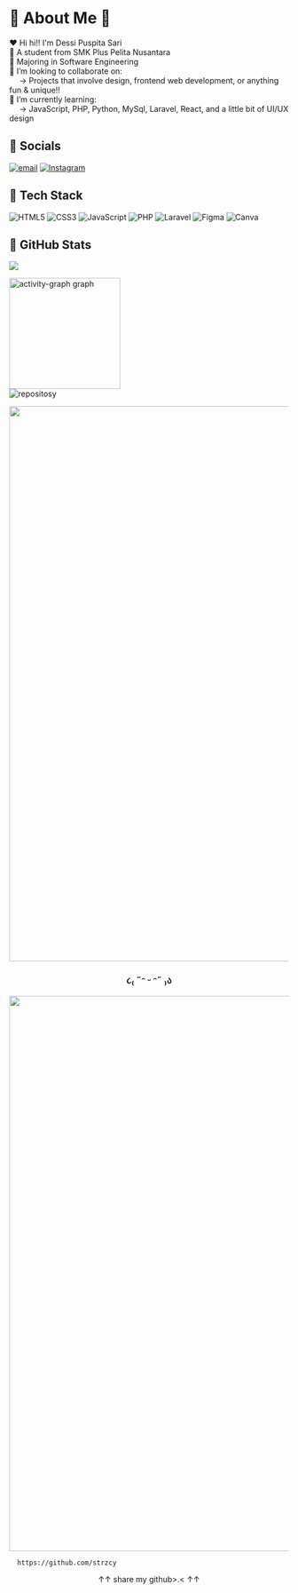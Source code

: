 <div>
  
  # 🌷 About Me 🌷
  ❤️ Hi hi!! I'm Dessi Puspita Sari <br>
  📍 A student from SMK Plus Pelita Nusantara <br>
  🎀 Majoring in Software Engineering <br>
  🚨 I’m looking to collaborate on:<br>
  &ensp;&ensp; → Projects that involve design, frontend web development, or anything fun & unique!! <br>
  🧧 I’m currently learning: <br>
  &ensp;&ensp; → JavaScript, PHP, Python, MySql, Laravel, React, and a little bit of UI/UX design


  ## 🌸 Socials
  [![email](https://img.shields.io/badge/Email-%23E4405F?logo=gmail&logoColor=white)](mailto:dessipuspita46832@gmail.com)
  [![Instagram](https://img.shields.io/badge/Instagram-%23E4405F.svg?logo=Instagram&logoColor=white)](https://instagram.com/dddessi.sj)



  ## 🩷 Tech Stack
  ![HTML5](https://img.shields.io/badge/html5-%23E4405F.svg?style=flat&logo=html5&logoColor=white) 
  ![CSS3](https://img.shields.io/badge/css3-%23E4405F?style=flat&logo=css&logoColor=white)
  ![JavaScript](https://img.shields.io/badge/javascript-%23E4405F.svg?style=flat&logo=javascript&logoColor=white)
  ![PHP](https://img.shields.io/badge/php-%23E4405F.svg?style=flat&logo=php&logoColor=white) 
  ![Laravel](https://img.shields.io/badge/laravel-%23E4405F.svg?style=flat&logo=laravel&logoColor=white) 
  ![Figma](https://img.shields.io/badge/figma-%23E4405F.svg?style=flat&logo=figma&logoColor=white) 
  ![Canva](https://img.shields.io/badge/canva-%23E4405F.svg?style=flat&logo=canva&logoColor=white)


  ## 🌺 GitHub Stats
  ![](https://github-readme-stats.vercel.app/api/top-langs/?username=strzcy&layout=compact&hide_border=false&theme=default&bg_color=00000000&title_color=d63384&text_color=d63384) <br>

<div>
  <img src="https://github-readme-activity-graph.vercel.app/graph?username=STRZCY&theme=pink-yoru&radius=16&hide_title=true&area=false" height="200" alt="activity-graph graph" /> <br>
  <img alt = "repositosy" src="https://img.shields.io/badge/repository-%F0%9F%8C%B8%2019-%23d63384?style=social"/> 
  
</div>



<img src="https://user-images.githubusercontent.com/74038190/212284115-f47cd8ff-2ffb-4b04-b5bf-4d1c14c0247f.gif" width="1000"><br>

### <p align="center"> ૮₍ ˶ᵔ ᵕ ᵔ˶ ₎ა </p>

<img src="https://user-images.githubusercontent.com/74038190/212284115-f47cd8ff-2ffb-4b04-b5bf-4d1c14c0247f.gif" width="1000">

</div>

      https://github.com/strzcy  

<div align="center">
↑↑  share my github>.<  ↑↑
</div>
         
<!-- Proudly created with GPRM ( https://gprm.itsvg.in ) -->
